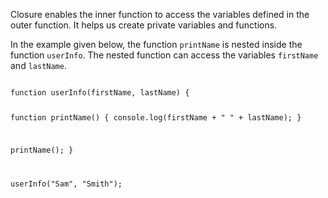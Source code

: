 Closure enables the inner function
to access the variables
defined in the outer function.
It helps us create
private variables and functions.

In the example given below,
the function `printName` is
nested inside the function `userInfo`.
The nested function can access
the variables `firstName` and `lastName`.

<Editor lang="javascript">
<code>
function userInfo(firstName, lastName) {

  function printName() {
    console.log(firstName + " " + lastName);
  }

  printName();
}

userInfo("Sam", "Smith");
</code>
</Editor>
